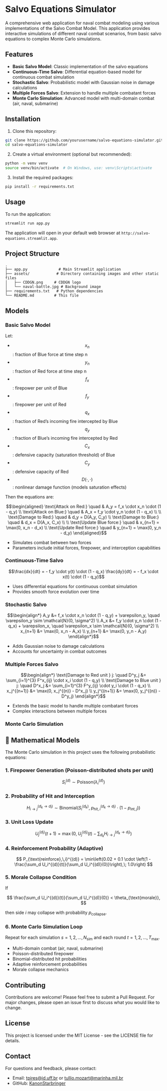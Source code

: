 # Salvo Equations Simulator

A comprehensive web application for naval combat modeling using various implementations of the Salvo Combat Model. This application provides interactive simulations of different naval combat scenarios, from basic salvo equations to complex Monte Carlo simulations.

## Features

- **Basic Salvo Model**: Classic implementation of the salvo equations
- **Continuous-Time Salvo**: Differential equation-based model for continuous combat simulation
- **Stochastic Salvo**: Probabilistic model with Gaussian noise in damage calculations
- **Multiple Forces Salvo**: Extension to handle multiple combatant forces
- **Monte Carlo Simulation**: Advanced model with multi-domain combat (air, naval, submarine)

## Installation

1. Clone this repository:
```bash
git clone https://github.com/yourusername/salvo-equations-simulator.git
cd salvo-equations-simulator
```

2. Create a virtual environment (optional but recommended):
```bash
python -m venv venv
source venv/bin/activate  # On Windows, use: venv\Scripts\activate
```

3. Install the required packages:
```bash
pip install -r requirements.txt
```

## Usage

To run the application:

```bash
streamlit run app.py
```

The application will open in your default web browser at `http://salvo-equations.streamlit.app`.

## Project Structure

```
.
├── app.py              # Main Streamlit application
├── assets/            # Directory containing images and other static files
│   ├── CDDGN.png     # CDDGN logo
│   └── naval-battle.jpg # Background image
├── requirements.txt   # Python dependencies
└── README.md         # This file
```

## Models

### Basic Salvo Model

Let:
* $$x_n$$: fraction of Blue force at time step n
* $$y_n$$: fraction of Red force at time step n
* $$f_x$$: firepower per unit of Blue
* $$f_y$$: firepower per unit of Red
* $$q_x$$: fraction of Red’s incoming fire intercepted by Blue
* $$q_y$$: fraction of Blue’s incoming fire intercepted by Red
* $$C_x$$: defensive capacity (saturation threshold) of Blue
* $$C_y$$: defensive capacity of Red
* $$D(\cdot, \cdot)$$: nonlinear damage function (models saturation effects)

Then the equations are:

```math
\begin{aligned}
\text{Attack on Red:} \quad & A_y = f_x \cdot x_n \cdot (1 - q_y) \\
\text{Attack on Blue:} \quad & A_x = f_y \cdot y_n \cdot (1 - q_x) \\
\\
\text{Damage to Red:} \quad & d_y = D(A_y, C_y) \\
\text{Damage to Blue:} \quad & d_x = D(A_x, C_x) \\
\\
\text{Update Blue force:} \quad & x_{n+1} = \max(0, x_n - d_x) \\
\text{Update Red force:} \quad & y_{n+1} = \max(0, y_n - d_y)
\end{aligned}
```
 
- Simulates combat between two forces
- Parameters include initial forces, firepower, and interception capabilities

### Continuous-Time Salvo
```math
\frac{dx}{dt} = - f_y \cdot y(t) \cdot (1 - q_x)
\frac{dy}{dt} = - f_x \cdot x(t) \cdot (1 - q_y)
```

- Uses differential equations for continuous combat simulation
- Provides smooth force evolution over time

### Stochastic Salvo
```math
\begin{align*}
A_y &= f_x \cdot x_n \cdot (1 - q_y) + \varepsilon_y, \quad \varepsilon_y \sim \mathcal{N}(0, \sigma^2) \\
A_x &= f_y \cdot y_n \cdot (1 - q_x) + \varepsilon_x, \quad \varepsilon_x \sim \mathcal{N}(0, \sigma^2) \\
x_{n+1} &= \max(0, x_n - A_x) \\
y_{n+1} &= \max(0, y_n - A_y)
\end{align*}
```
- Adds Gaussian noise to damage calculations
- Accounts for uncertainty in combat outcomes

### Multiple Forces Salvo
```math
\begin{align*}
\text{Damage to Red unit } j: \quad D^y_j &= \sum_{i=1}^{3} F^x_{ij} \cdot x_i \cdot (1 - q_y) \\
\text{Damage to Blue unit } j: \quad D^x_j &= \sum_{i=1}^{3} F^y_{ij} \cdot y_i \cdot (1 - q_x) \\
x_j^{(n+1)} &= \max(0, x_j^{(n)} - D^x_j) \\
y_j^{(n+1)} &= \max(0, y_j^{(n)} - D^y_j)
\end{align*}
```
- Extends the basic model to handle multiple combatant forces
- Complex interactions between multiple forces

### Monte Carlo Simulation

## 📐 Mathematical Models

The Monte Carlo simulation in this project uses the following probabilistic equations:

### 1. Firepower Generation (Poisson-distributed shots per unit)
$$
S_i^{(d)} \sim \text{Poisson}(\lambda_i^{(d)})
$$

### 2. Probability of Hit and Interception
$$
H_{i \rightarrow j}^{(d_k \rightarrow d_l)} \sim \text{Binomial}\left(S_i^{(d_k)},\; p_{\text{hit},\,i}^{(d_k \rightarrow d_l)} \cdot (1 - p_{\text{int},\,j})\right)
$$

### 3. Unit Loss Update
$$
U_j^{(d_l)}(t+1) = \max\left(0,\; U_j^{(d_l)}(t) - \sum_{d_k} H_{i \rightarrow j}^{(d_k \rightarrow d_l)} \right)
$$

### 4. Reinforcement Probability (Adaptive)
$$
P_{\text{reinforce},\,i}^{(d)} = \min\left(0.02 + 0.1 \cdot \left(1 - \frac{\sum_d U_i^{(d)}(t)}{\sum_d U_i^{(d)}(0)}\right),\; 1.0\right)
$$

### 5. Morale Collapse Condition
If

$$
\frac{\sum_d U_i^{(d)}(t)}{\sum_d U_i^{(d)}(0)} < \theta_{\text{morale}},
$$

then side $i$ may collapse with probability $p_{\text{collapse}}$.

### 6. Monte Carlo Simulation Loop
Repeat for each simulation $s = 1, 2, \dots, N_{\text{sim}}$ and each round $t = 1, 2, \dots, T_{\text{max}}$.

- Multi-domain combat (air, naval, submarine)
- Poisson-distributed firepower
- Binomial-distributed hit probabilities
- Adaptive reinforcement probabilities
- Morale collapse mechanics

## Contributing

Contributions are welcome! Please feel free to submit a Pull Request. For major changes, please open an issue first to discuss what you would like to change.

## License

This project is licensed under the MIT License - see the LICENSE file for details.

## Contact

For questions and feedback, please contact:
- Email: tpires@id.uff.br or tullio.mozart@marinha.mil.br
- GitHub: [KanonStarbringer](https://github.com/KanonStarbringer) 

